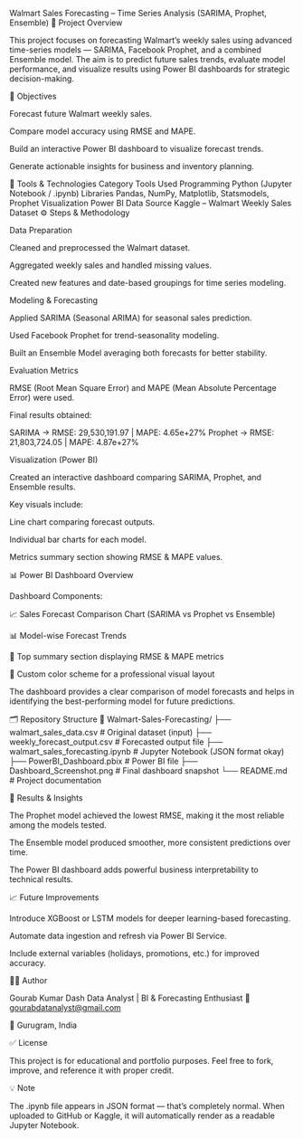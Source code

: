 Walmart Sales Forecasting – Time Series Analysis (SARIMA, Prophet, Ensemble)
📌 Project Overview

This project focuses on forecasting Walmart’s weekly sales using advanced time-series models — SARIMA, Facebook Prophet, and a combined Ensemble model.
The aim is to predict future sales trends, evaluate model performance, and visualize results using Power BI dashboards for strategic decision-making.

🧠 Objectives

Forecast future Walmart weekly sales.

Compare model accuracy using RMSE and MAPE.

Build an interactive Power BI dashboard to visualize forecast trends.

Generate actionable insights for business and inventory planning.

🧰 Tools & Technologies
Category	Tools Used
Programming	Python (Jupyter Notebook / .ipynb)
Libraries	Pandas, NumPy, Matplotlib, Statsmodels, Prophet
Visualization	Power BI
Data Source	Kaggle – Walmart Weekly Sales Dataset
⚙️ Steps & Methodology

Data Preparation

Cleaned and preprocessed the Walmart dataset.

Aggregated weekly sales and handled missing values.

Created new features and date-based groupings for time series modeling.

Modeling & Forecasting

Applied SARIMA (Seasonal ARIMA) for seasonal sales prediction.

Used Facebook Prophet for trend-seasonality modeling.

Built an Ensemble Model averaging both forecasts for better stability.

Evaluation Metrics

RMSE (Root Mean Square Error) and MAPE (Mean Absolute Percentage Error) were used.

Final results obtained:

SARIMA → RMSE: 29,530,191.97 | MAPE: 4.65e+27%
Prophet → RMSE: 21,803,724.05 | MAPE: 4.87e+27%


Visualization (Power BI)

Created an interactive dashboard comparing SARIMA, Prophet, and Ensemble results.

Key visuals include:

Line chart comparing forecast outputs.

Individual bar charts for each model.

Metrics summary section showing RMSE & MAPE values.

📊 Power BI Dashboard Overview

Dashboard Components:

📈 Sales Forecast Comparison Chart (SARIMA vs Prophet vs Ensemble)

📊 Model-wise Forecast Trends

🧮 Top summary section displaying RMSE & MAPE metrics

🎨 Custom color scheme for a professional visual layout

The dashboard provides a clear comparison of model forecasts and helps in identifying the best-performing model for future predictions.

🗂️ Repository Structure
📁 Walmart-Sales-Forecasting/
├── walmart_sales_data.csv              # Original dataset (input)
├── weekly_forecast_output.csv          # Forecasted output file
├── walmart_sales_forecasting.ipynb     # Jupyter Notebook (JSON format okay)
├── PowerBI_Dashboard.pbix              # Power BI file
├── Dashboard_Screenshot.png            # Final dashboard snapshot
└── README.md                           # Project documentation

🏁 Results & Insights

The Prophet model achieved the lowest RMSE, making it the most reliable among the models tested.

The Ensemble model produced smoother, more consistent predictions over time.

The Power BI dashboard adds powerful business interpretability to technical results.

📈 Future Improvements

Introduce XGBoost or LSTM models for deeper learning-based forecasting.

Automate data ingestion and refresh via Power BI Service.

Include external variables (holidays, promotions, etc.) for improved accuracy.

🧑‍💻 Author

Gourab Kumar Dash
Data Analyst | BI & Forecasting Enthusiast
📧 gourabdatanalyst@gmail.com

📍 Gurugram, India

✅ License

This project is for educational and portfolio purposes.
Feel free to fork, improve, and reference it with proper credit.

💡 Note

The .ipynb file appears in JSON format — that’s completely normal.
When uploaded to GitHub or Kaggle, it will automatically render as a readable Jupyter Notebook.
